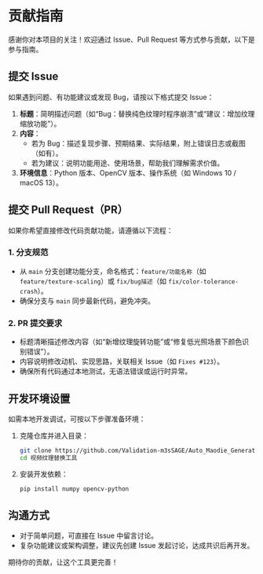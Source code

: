 # 贡献指南

感谢你对本项目的关注！欢迎通过 Issue、Pull Request 等方式参与贡献，以下是参与指南。


## 提交 Issue

如果遇到问题、有功能建议或发现 Bug，请按以下格式提交 Issue：

1. **标题**：简明描述问题（如“Bug：替换纯色纹理时程序崩溃”或“建议：增加纹理缩放功能”）。
2. **内容**：
   - 若为 Bug：描述复现步骤、预期结果、实际结果，附上错误日志或截图（如有）。
   - 若为建议：说明功能用途、使用场景，帮助我们理解需求价值。
3. **环境信息**：Python 版本、OpenCV 版本、操作系统（如 Windows 10 / macOS 13）。


## 提交 Pull Request（PR）

如果你希望直接修改代码贡献功能，请遵循以下流程：

### 1. 分支规范
- 从 `main` 分支创建功能分支，命名格式：`feature/功能名称`（如 `feature/texture-scaling`）或 `fix/bug描述`（如 `fix/color-tolerance-crash`）。
- 确保分支与 `main` 同步最新代码，避免冲突。

### 2. PR 提交要求
- 标题清晰描述修改内容（如“新增纹理旋转功能”或“修复低光照场景下颜色识别错误”）。
- 内容说明修改动机、实现思路，关联相关 Issue（如 `Fixes #123`）。
- 确保所有代码通过本地测试，无语法错误或运行时异常。


## 开发环境设置

如需本地开发调试，可按以下步骤准备环境：

1. 克隆仓库并进入目录：
   ```bash
   git clone https://github.com/Validation-m3sSAGE/Auto_Maodie_Generator.git
   cd 视频纹理替换工具
   ```

2. 安装开发依赖：
   ```bash
   pip install numpy opencv-python
   ```


## 沟通方式

- 对于简单问题，可直接在 Issue 中留言讨论。
- 复杂功能建议或架构调整，建议先创建 Issue 发起讨论，达成共识后再开发。

期待你的贡献，让这个工具更完善！
```
